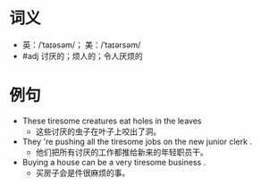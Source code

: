 # 词义
- 英：/ˈtaɪəsəm/； 美：/ˈtaɪərsəm/
- #adj 讨厌的；烦人的；令人厌烦的
# 例句
- These tiresome creatures eat holes in the leaves
	- 这些讨厌的虫子在叶子上咬出了洞。
- They 're pushing all the tiresome jobs on the new junior clerk .
	- 他们把所有讨厌的工作都推给新来的年轻职员干。
- Buying a house can be a very tiresome business .
	- 买房子会是件很麻烦的事。
